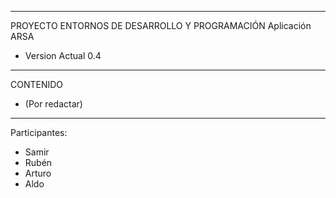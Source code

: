 ----------------------------------------------
PROYECTO ENTORNOS DE DESARROLLO Y PROGRAMACIÓN
Aplicación ARSA
- Version Actual 0.4
----------------------------------------------
CONTENIDO
- (Por redactar)

----------------------------------------------
Participantes:

- Samir
- Rubén
- Arturo
- Aldo
